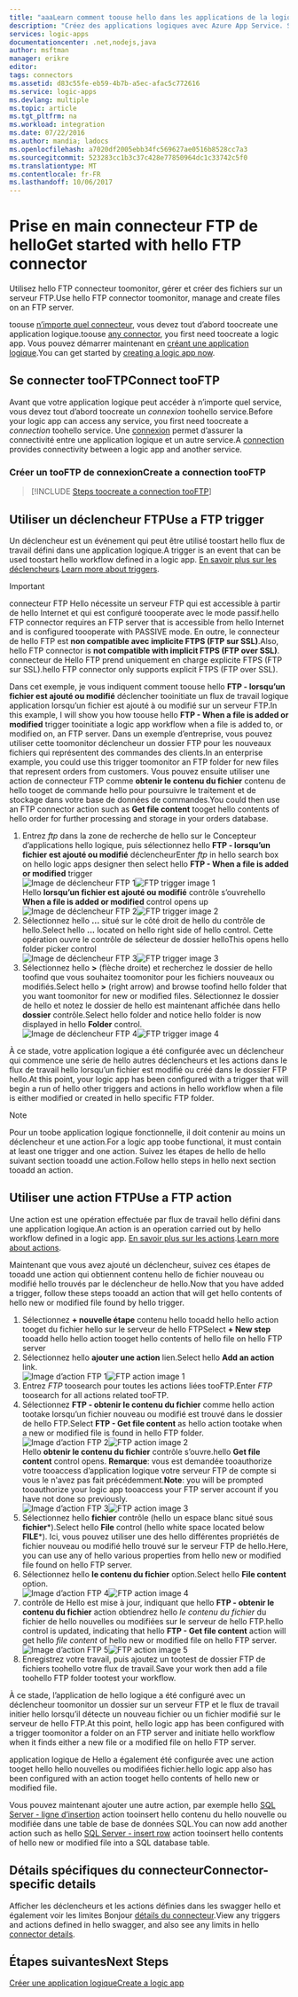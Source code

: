 ```yaml
---
title: "aaaLearn comment toouse hello dans les applications de la logique d’un connecteur FTP | Documents Microsoft"
description: "Créez des applications logiques avec Azure App Service. Se connecter tooFTP server toomanage vos fichiers. Vous pouvez exécuter diverses actions, comme charger, mettre à jour, obtenir et supprimer des fichiers dans le serveur FTP."
services: logic-apps
documentationcenter: .net,nodejs,java
author: msftman
manager: erikre
editor: 
tags: connectors
ms.assetid: d83c55fe-eb59-4b7b-a5ec-afac5c772616
ms.service: logic-apps
ms.devlang: multiple
ms.topic: article
ms.tgt_pltfrm: na
ms.workload: integration
ms.date: 07/22/2016
ms.author: mandia; ladocs
ms.openlocfilehash: a7020df2005ebb34fc569627ae0516b8528cc7a3
ms.sourcegitcommit: 523283cc1b3c37c428e77850964dc1c33742c5f0
ms.translationtype: MT
ms.contentlocale: fr-FR
ms.lasthandoff: 10/06/2017
---
```

# <a name="get-started-with-hello-ftp-connector"></a><span data-ttu-id="1f2fd-105">Prise en main connecteur FTP de hello</span><span class="sxs-lookup"><span data-stu-id="1f2fd-105">Get started with hello FTP connector</span></span>
<span data-ttu-id="1f2fd-106">Utilisez hello FTP connecteur toomonitor, gérer et créer des fichiers sur un serveur FTP.</span><span class="sxs-lookup"><span data-stu-id="1f2fd-106">Use hello FTP connector toomonitor, manage and create files on an  FTP server.</span></span> 

<span data-ttu-id="1f2fd-107">toouse [n’importe quel connecteur](apis-list.md), vous devez tout d’abord toocreate une application logique.</span><span class="sxs-lookup"><span data-stu-id="1f2fd-107">toouse [any connector](apis-list.md), you first need toocreate a logic app.</span></span> <span data-ttu-id="1f2fd-108">Vous pouvez démarrer maintenant en [créant une application logique](../logic-apps/logic-apps-create-a-logic-app.md).</span><span class="sxs-lookup"><span data-stu-id="1f2fd-108">You can get started by [creating a logic app now](../logic-apps/logic-apps-create-a-logic-app.md).</span></span>

## <a name="connect-tooftp"></a><span data-ttu-id="1f2fd-109">Se connecter tooFTP</span><span class="sxs-lookup"><span data-stu-id="1f2fd-109">Connect tooFTP</span></span>
<span data-ttu-id="1f2fd-110">Avant que votre application logique peut accéder à n’importe quel service, vous devez tout d’abord toocreate un *connexion* toohello service.</span><span class="sxs-lookup"><span data-stu-id="1f2fd-110">Before your logic app can access any service, you first need toocreate a *connection* toohello service.</span></span> <span data-ttu-id="1f2fd-111">Une [connexion](connectors-overview.md) permet d’assurer la connectivité entre une application logique et un autre service.</span><span class="sxs-lookup"><span data-stu-id="1f2fd-111">A [connection](connectors-overview.md) provides connectivity between a logic app and another service.</span></span>  

### <a name="create-a-connection-tooftp"></a><span data-ttu-id="1f2fd-112">Créer un tooFTP de connexion</span><span class="sxs-lookup"><span data-stu-id="1f2fd-112">Create a connection tooFTP</span></span>
> [!INCLUDE [Steps toocreate a connection tooFTP](../../includes/connectors-create-api-ftp.md)]
> 
> 

## <a name="use-a-ftp-trigger"></a><span data-ttu-id="1f2fd-113">Utiliser un déclencheur FTP</span><span class="sxs-lookup"><span data-stu-id="1f2fd-113">Use a FTP trigger</span></span>
<span data-ttu-id="1f2fd-114">Un déclencheur est un événement qui peut être utilisé toostart hello flux de travail défini dans une application logique.</span><span class="sxs-lookup"><span data-stu-id="1f2fd-114">A trigger is an event that can be used toostart hello workflow defined in a logic app.</span></span> <span data-ttu-id="1f2fd-115">[En savoir plus sur les déclencheurs](../logic-apps/logic-apps-what-are-logic-apps.md#logic-app-concepts).</span><span class="sxs-lookup"><span data-stu-id="1f2fd-115">[Learn more about triggers](../logic-apps/logic-apps-what-are-logic-apps.md#logic-app-concepts).</span></span>  

> [!IMPORTANT]
> <span data-ttu-id="1f2fd-116">connecteur FTP Hello nécessite un serveur FTP qui est accessible à partir de hello Internet et qui est configuré toooperate avec le mode passif.</span><span class="sxs-lookup"><span data-stu-id="1f2fd-116">hello FTP connector requires an FTP server that  is accessible from hello Internet and is configured toooperate with PASSIVE mode.</span></span> <span data-ttu-id="1f2fd-117">En outre, le connecteur de hello FTP est **non compatible avec implicite FTPS (FTP sur SSL)**.</span><span class="sxs-lookup"><span data-stu-id="1f2fd-117">Also, hello FTP connector is **not compatible with implicit FTPS (FTP over SSL)**.</span></span> <span data-ttu-id="1f2fd-118">connecteur de Hello FTP prend uniquement en charge explicite FTPS (FTP sur SSL).</span><span class="sxs-lookup"><span data-stu-id="1f2fd-118">hello FTP connector only supports explicit FTPS (FTP over SSL).</span></span>  
> 
> 

<span data-ttu-id="1f2fd-119">Dans cet exemple, je vous indiquent comment toouse hello **FTP - lorsqu’un fichier est ajouté ou modifié** déclencher tooinitiate un flux de travail logique application lorsqu’un fichier est ajouté à ou modifié sur un serveur FTP.</span><span class="sxs-lookup"><span data-stu-id="1f2fd-119">In this example, I will show you how toouse hello **FTP - When a file is added or modified** trigger tooinitiate a logic app workflow when a file is added to, or modified on, an FTP server.</span></span> <span data-ttu-id="1f2fd-120">Dans un exemple d’entreprise, vous pouvez utiliser cette toomonitor déclencheur un dossier FTP pour les nouveaux fichiers qui représentent des commandes des clients.</span><span class="sxs-lookup"><span data-stu-id="1f2fd-120">In an enterprise example, you could use this trigger toomonitor an FTP folder for new files that represent orders from customers.</span></span>  <span data-ttu-id="1f2fd-121">Vous pouvez ensuite utiliser une action de connecteur FTP comme **obtenir le contenu du fichier** contenu de hello tooget de commande hello pour poursuivre le traitement et de stockage dans votre base de données de commandes.</span><span class="sxs-lookup"><span data-stu-id="1f2fd-121">You could then use an FTP connector action such as **Get file content** tooget hello contents of hello order for further processing and storage in your orders database.</span></span>

1. <span data-ttu-id="1f2fd-122">Entrez *ftp* dans la zone de recherche de hello sur le Concepteur d’applications hello logique, puis sélectionnez hello **FTP - lorsqu’un fichier est ajouté ou modifié** déclencheur</span><span class="sxs-lookup"><span data-stu-id="1f2fd-122">Enter *ftp* in hello search box on hello logic apps designer then select hello **FTP - When a file is added or modified**  trigger</span></span>   
   <span data-ttu-id="1f2fd-123">![Image de déclencheur FTP 1](./media/connectors-create-api-ftp/ftp-trigger-1.png)</span><span class="sxs-lookup"><span data-stu-id="1f2fd-123">![FTP trigger image 1](./media/connectors-create-api-ftp/ftp-trigger-1.png)</span></span>  
   <span data-ttu-id="1f2fd-124">Hello **lorsqu’un fichier est ajouté ou modifié** contrôle s’ouvre</span><span class="sxs-lookup"><span data-stu-id="1f2fd-124">hello **When a file is added or modified** control opens up</span></span>  
   <span data-ttu-id="1f2fd-125">![Image de déclencheur FTP 2](./media/connectors-create-api-ftp/ftp-trigger-2.png)</span><span class="sxs-lookup"><span data-stu-id="1f2fd-125">![FTP trigger image 2](./media/connectors-create-api-ftp/ftp-trigger-2.png)</span></span>  
2. <span data-ttu-id="1f2fd-126">Sélectionnez hello **...**  situé sur le côté droit de hello du contrôle de hello.</span><span class="sxs-lookup"><span data-stu-id="1f2fd-126">Select hello **...** located on hello right side of hello control.</span></span> <span data-ttu-id="1f2fd-127">Cette opération ouvre le contrôle de sélecteur de dossier hello</span><span class="sxs-lookup"><span data-stu-id="1f2fd-127">This opens hello folder picker control</span></span>  
   <span data-ttu-id="1f2fd-128">![Image de déclencheur FTP 3](./media/connectors-create-api-ftp/ftp-trigger-3.png)</span><span class="sxs-lookup"><span data-stu-id="1f2fd-128">![FTP trigger image 3](./media/connectors-create-api-ftp/ftp-trigger-3.png)</span></span>  
3. <span data-ttu-id="1f2fd-129">Sélectionnez hello  **>**  (flèche droite) et recherchez le dossier de hello toofind que vous souhaitez toomonitor pour les fichiers nouveaux ou modifiés.</span><span class="sxs-lookup"><span data-stu-id="1f2fd-129">Select hello **>** (right arrow) and browse toofind hello folder that you want toomonitor for new or modified files.</span></span> <span data-ttu-id="1f2fd-130">Sélectionnez le dossier de hello et notez le dossier de hello est maintenant affichée dans hello **dossier** contrôle.</span><span class="sxs-lookup"><span data-stu-id="1f2fd-130">Select hello folder and notice hello folder is now displayed in hello **Folder** control.</span></span>  
   <span data-ttu-id="1f2fd-131">![Image de déclencheur FTP 4](./media/connectors-create-api-ftp/ftp-trigger-4.png)</span><span class="sxs-lookup"><span data-stu-id="1f2fd-131">![FTP trigger image 4](./media/connectors-create-api-ftp/ftp-trigger-4.png)</span></span>   

<span data-ttu-id="1f2fd-132">À ce stade, votre application logique a été configurée avec un déclencheur qui commence une série de hello autres déclencheurs et les actions dans le flux de travail hello lorsqu’un fichier est modifié ou créé dans le dossier FTP hello.</span><span class="sxs-lookup"><span data-stu-id="1f2fd-132">At this point, your logic app has been configured with a trigger that will begin a run of hello other triggers and actions in hello workflow when a file is either modified or created in hello specific FTP folder.</span></span> 

> [!NOTE]
> <span data-ttu-id="1f2fd-133">Pour un toobe application logique fonctionnelle, il doit contenir au moins un déclencheur et une action.</span><span class="sxs-lookup"><span data-stu-id="1f2fd-133">For a logic app toobe functional, it must contain at least one trigger and one action.</span></span> <span data-ttu-id="1f2fd-134">Suivez les étapes de hello de hello suivant section tooadd une action.</span><span class="sxs-lookup"><span data-stu-id="1f2fd-134">Follow hello steps in hello next section tooadd an action.</span></span>  
> 
> 

## <a name="use-a-ftp-action"></a><span data-ttu-id="1f2fd-135">Utiliser une action FTP</span><span class="sxs-lookup"><span data-stu-id="1f2fd-135">Use a FTP action</span></span>
<span data-ttu-id="1f2fd-136">Une action est une opération effectuée par flux de travail hello défini dans une application logique.</span><span class="sxs-lookup"><span data-stu-id="1f2fd-136">An action is an operation carried out by hello workflow defined in a logic app.</span></span> <span data-ttu-id="1f2fd-137">[En savoir plus sur les actions](../logic-apps/logic-apps-what-are-logic-apps.md#logic-app-concepts).</span><span class="sxs-lookup"><span data-stu-id="1f2fd-137">[Learn more about actions](../logic-apps/logic-apps-what-are-logic-apps.md#logic-app-concepts).</span></span>  

<span data-ttu-id="1f2fd-138">Maintenant que vous avez ajouté un déclencheur, suivez ces étapes de tooadd une action qui obtiennent contenu hello de fichier nouveau ou modifié hello trouvés par le déclencheur de hello.</span><span class="sxs-lookup"><span data-stu-id="1f2fd-138">Now that you have added a trigger, follow these steps tooadd an action that will get hello contents of hello new or modified file found by hello trigger.</span></span>    

1. <span data-ttu-id="1f2fd-139">Sélectionnez **+ nouvelle étape** contenu hello tooadd hello hello action tooget du fichier hello sur le serveur de hello FTP</span><span class="sxs-lookup"><span data-stu-id="1f2fd-139">Select **+ New step** tooadd hello hello action tooget hello contents of hello file on hello FTP server</span></span>  
2. <span data-ttu-id="1f2fd-140">Sélectionnez hello **ajouter une action** lien.</span><span class="sxs-lookup"><span data-stu-id="1f2fd-140">Select hello **Add an action** link.</span></span>  
   <span data-ttu-id="1f2fd-141">![Image d’action FTP 1](./media/connectors-create-api-ftp/ftp-action-1.png)</span><span class="sxs-lookup"><span data-stu-id="1f2fd-141">![FTP action image 1](./media/connectors-create-api-ftp/ftp-action-1.png)</span></span>  
3. <span data-ttu-id="1f2fd-142">Entrez *FTP* toosearch pour toutes les actions liées tooFTP.</span><span class="sxs-lookup"><span data-stu-id="1f2fd-142">Enter *FTP* toosearch for all actions related tooFTP.</span></span>
4. <span data-ttu-id="1f2fd-143">Sélectionnez **FTP - obtenir le contenu du fichier** comme hello action tootake lorsqu’un fichier nouveau ou modifié est trouvé dans le dossier de hello FTP.</span><span class="sxs-lookup"><span data-stu-id="1f2fd-143">Select **FTP - Get file content**  as hello action tootake when a new or modified file is found in hello FTP folder.</span></span>      
   <span data-ttu-id="1f2fd-144">![Image d’action FTP 2](./media/connectors-create-api-ftp/ftp-action-2.png)</span><span class="sxs-lookup"><span data-stu-id="1f2fd-144">![FTP action image 2](./media/connectors-create-api-ftp/ftp-action-2.png)</span></span>  
   <span data-ttu-id="1f2fd-145">Hello **obtenir le contenu du fichier** contrôle s’ouvre.</span><span class="sxs-lookup"><span data-stu-id="1f2fd-145">hello **Get file content** control opens.</span></span> <span data-ttu-id="1f2fd-146">**Remarque**: vous est demandée tooauthorize votre tooaccess d’application logique votre serveur FTP de compte si vous le n'avez pas fait précédemment.</span><span class="sxs-lookup"><span data-stu-id="1f2fd-146">**Note**: you will be prompted tooauthorize your logic app tooaccess your FTP server account if you have not done so previously.</span></span>  
   <span data-ttu-id="1f2fd-147">![Image d’action FTP 3](./media/connectors-create-api-ftp/ftp-action-3.png)</span><span class="sxs-lookup"><span data-stu-id="1f2fd-147">![FTP action image 3](./media/connectors-create-api-ftp/ftp-action-3.png)</span></span>   
5. <span data-ttu-id="1f2fd-148">Sélectionnez hello **fichier** contrôle (hello un espace blanc situé sous **fichier***).</span><span class="sxs-lookup"><span data-stu-id="1f2fd-148">Select hello **File** control (hello white space located below **FILE***).</span></span> <span data-ttu-id="1f2fd-149">Ici, vous pouvez utiliser une des hello différentes propriétés de fichier nouveau ou modifié hello trouvé sur le serveur FTP de hello.</span><span class="sxs-lookup"><span data-stu-id="1f2fd-149">Here, you can use any of hello various properties from hello new or modified file found on hello FTP server.</span></span>  
6. <span data-ttu-id="1f2fd-150">Sélectionnez hello **le contenu du fichier** option.</span><span class="sxs-lookup"><span data-stu-id="1f2fd-150">Select hello **File content** option.</span></span>  
   <span data-ttu-id="1f2fd-151">![Image d’action FTP 4](./media/connectors-create-api-ftp/ftp-action-4.png)</span><span class="sxs-lookup"><span data-stu-id="1f2fd-151">![FTP action image 4](./media/connectors-create-api-ftp/ftp-action-4.png)</span></span>   
7. <span data-ttu-id="1f2fd-152">contrôle de Hello est mise à jour, indiquant que hello **FTP - obtenir le contenu du fichier** action obtiendrez hello *le contenu du fichier* du fichier de hello nouvelles ou modifiées sur le serveur de hello FTP.</span><span class="sxs-lookup"><span data-stu-id="1f2fd-152">hello control is updated, indicating that hello **FTP - Get file content** action will get hello *file content* of hello new or modified file on hello FTP server.</span></span>      
   <span data-ttu-id="1f2fd-153">![Image d’action FTP 5](./media/connectors-create-api-ftp/ftp-action-5.png)</span><span class="sxs-lookup"><span data-stu-id="1f2fd-153">![FTP action image 5](./media/connectors-create-api-ftp/ftp-action-5.png)</span></span>     
8. <span data-ttu-id="1f2fd-154">Enregistrez votre travail, puis ajoutez un tootest de dossier FTP de fichiers toohello votre flux de travail.</span><span class="sxs-lookup"><span data-stu-id="1f2fd-154">Save your work then add a file toohello FTP folder tootest your workflow.</span></span>    

<span data-ttu-id="1f2fd-155">À ce stade, l’application de hello logique a été configuré avec un déclencheur toomonitor un dossier sur un serveur FTP et le flux de travail initier hello lorsqu’il détecte un nouveau fichier ou un fichier modifié sur le serveur de hello FTP.</span><span class="sxs-lookup"><span data-stu-id="1f2fd-155">At this point, hello logic app has been configured with a trigger toomonitor a folder on an FTP server and initiate hello workflow when it finds either a new file or a modified file on hello FTP server.</span></span> 

<span data-ttu-id="1f2fd-156">application logique de Hello a également été configurée avec une action tooget hello hello nouvelles ou modifiées fichier.</span><span class="sxs-lookup"><span data-stu-id="1f2fd-156">hello logic app also has been configured with an action tooget hello contents of hello new or modified file.</span></span>

<span data-ttu-id="1f2fd-157">Vous pouvez maintenant ajouter une autre action, par exemple hello [SQL Server - ligne d’insertion](connectors-create-api-sqlazure.md) action tooinsert hello contenu du hello nouvelle ou modifiée dans une table de base de données SQL.</span><span class="sxs-lookup"><span data-stu-id="1f2fd-157">You can now add another action such as hello [SQL Server - insert row](connectors-create-api-sqlazure.md) action tooinsert hello contents of hello new or modified file into a SQL database table.</span></span>  

## <a name="connector-specific-details"></a><span data-ttu-id="1f2fd-158">Détails spécifiques du connecteur</span><span class="sxs-lookup"><span data-stu-id="1f2fd-158">Connector-specific details</span></span>

<span data-ttu-id="1f2fd-159">Afficher les déclencheurs et les actions définies dans les swagger hello et également voir les limites Bonjour [détails du connecteur](/connectors/ftpconnector/).</span><span class="sxs-lookup"><span data-stu-id="1f2fd-159">View any triggers and actions defined in hello swagger, and also see any limits in hello [connector details](/connectors/ftpconnector/).</span></span> 

## <a name="next-steps"></a><span data-ttu-id="1f2fd-160">Étapes suivantes</span><span class="sxs-lookup"><span data-stu-id="1f2fd-160">Next Steps</span></span>
[<span data-ttu-id="1f2fd-161">Créer une application logique</span><span class="sxs-lookup"><span data-stu-id="1f2fd-161">Create a logic app</span></span>](../logic-apps/logic-apps-create-a-logic-app.md)

